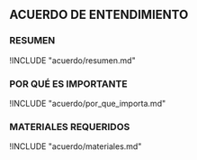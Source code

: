 ## ACUERDO DE ENTENDIMIENTO

### RESUMEN

!INCLUDE "acuerdo/resumen.md"

### POR QUÉ ES IMPORTANTE

!INCLUDE "acuerdo/por_que_importa.md"

### MATERIALES REQUERIDOS

!INCLUDE "acuerdo/materiales.md"
